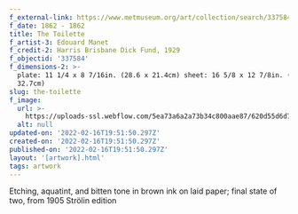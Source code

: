 ```yaml
---
f_external-link: https://www.metmuseum.org/art/collection/search/337584
f_date: 1862 - 1862
title: The Toilette
f_artist-3: Edouard Manet
f_credit-2: Harris Brisbane Dick Fund, 1929
f_objectid: '337584'
f_dimensions-2: >-
  plate: 11 1/4 x 8 7/16in. (28.6 x 21.4cm) sheet: 16 5/8 x 12 7/8in. (42.2 x
  32.7cm)
slug: the-toilette
f_image:
  url: >-
    https://uploads-ssl.webflow.com/5ea73a6a2a73b34c800aae87/620d55d6d72387c82c645177_DP815311.jpeg
  alt: null
updated-on: '2022-02-16T19:51:50.297Z'
created-on: '2022-02-16T19:51:50.297Z'
published-on: '2022-02-16T19:51:50.297Z'
layout: '[artwork].html'
tags: artwork
---
```


Etching, aquatint, and bitten tone in brown ink on laid paper; final state of two, from 1905 Strölin edition
